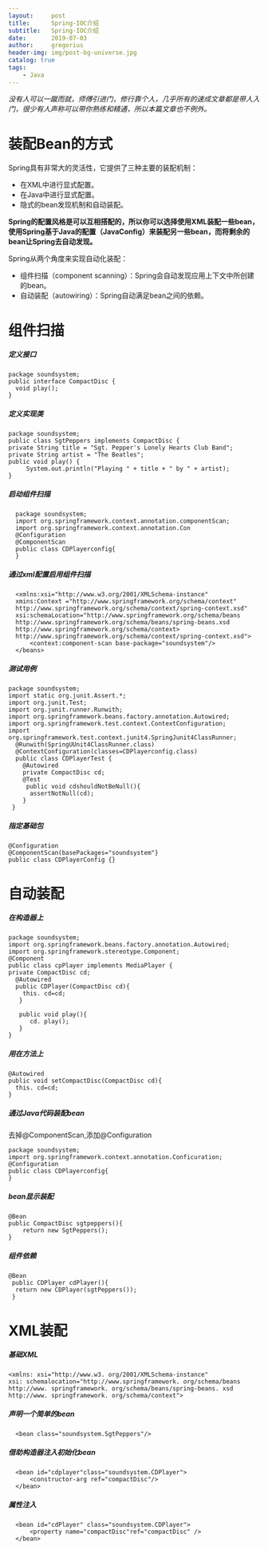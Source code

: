 ```yaml
---
layout:     post
title:      Spring-IOC介绍
subtitle:   Spring-IOC介绍
date:       2019-07-03
author:     gregorius
header-img: img/post-bg-universe.jpg
catalog: true
tags:
    - Java
---
```


*没有人可以一蹴而就，师傅引进门，修行靠个人，几乎所有的速成文章都是带人入门，很少有人声称可以带你熟练和精通，所以本篇文章也不例外。*

# 装配Bean的方式

Spring具有非常大的灵活性，它提供了三种主要的装配机制：

- 在XML中进行显式配置。
- 在Java中进行显式配置。
- 隐式的bean发现机制和自动装配。

 **Spring的配置风格是可以互相搭配的，所以你可以选择使用XML装配一些bean，使用Spring基于Java的配置（JavaConfig）来装配另一些bean，而将剩余的bean让Spring去自动发现。**

Spring从两个角度来实现自动化装配：

- 组件扫描（component scanning）：Spring会自动发现应用上下文中所创建的bean。
- 自动装配（autowiring）：Spring自动满足bean之间的依赖。

# 组件扫描

##### 定义接口

    package soundsystem;
    public interface CompactDisc {
      void play();
    }

##### 定义实现类

    package soundsystem;
    public class SgtPeppers implements CompactDisc {  
    private String title = "Sgt. Pepper's Lonely Hearts Club Band";   
    private String artist = "The Beatles";    
    public void play() {   
         System.out.println("Playing " + title + " by " + artist); 
    }

##### 启动组件扫描

      package soundsystem;
      import org.springframework.context.annotation.componentScan;
      import org.springframework.context.annotation.Con
      @Configuration
      @ComponentScan
      public class CDPlayerconfig{
      }

##### 通过xml配置启用组件扫描

      <xmlns:xsi="http://www.w3.org/2001/XMLSchema-instance"
      xmins:Context ="http://www.springframework.org/schema/context"
      http://www.springframework.org/schema/context/spring-context.xsd"
      xsi:schemaLocation="http://www.springframework.org/schema/beans       
      http://www.springframework.org/schema/beans/spring-beans.xsd 
      http://www.springframework.org/schema/context>
      http://www.springframework.org/schema/context/spring-context.xsd">
          <context:component-scan base-package="soundsystem"/>
      </beans>

##### 测试用例

    package soundsystem;
    import static org.junit.Assert.*;
    import org.junit.Test;
    import org.junit.runner.Runwith;
    import org.springframework.beans.factory.annotation.Autowired;
    import org.springframework.test.context.ContextConfiguration;
    import org.springframework.test.context.junit4.SpringJunit4ClassRunner;
      @Runwith(SpringUUnit4ClassRunner.class)
      @ContextConfiguration(classes=CDPlayerconfig.class)
      public class CDPlayerTest {
        @Autowired
        private CompactDisc cd;
        @Test
         public void cdshouldNotBeNull(){
          assertNotNull(cd);
        }
     }

##### 指定基础包

    @Configuration
    @ComponentScan(basePackages="soundsystem"}
    public class CDPlayerConfig {}

# 自动装配

##### 在构造器上

    package soundsystem;
    import org.springframework.beans.factory.annotation.Autowired;
    import org.springframework.stereotype.Component;
    @Component
    public class cpPlayer implements MediaPlayer {
    private CompactDisc cd;
      @Autowired
      public CDPlayer(CompactDisc cd){
        this. cd=cd;
       }

       public void play(){
          cd. play();
       }
    }

##### 用在方法上

    @Autowired
    public void setCompactDisc(CompactDisc cd){
      this. cd=cd;
    }

##### 通过Java代码装配bean

去掉@ComponentScan,添加@Configuration

    package soundsystem;
    import org.springframework.context.annotation.Conficuration;
    @Configuration
    public class CDPlayerconfig{
    }

##### bean显示装配

    @Bean
    public CompactDisc sgtpeppers(){
        return new SgtPeppers();
    }

##### 组件依赖

    @Bean
     public CDPlayer cdPlayer(){
      return new CDPlayer(sgtPeppers());
     }

# XML装配
##### 基础XML

    <xmlns: xsi="http://www.w3. org/2001/XMLSchema-instance" 
    xsi: schemalocation="http://www.springframework. org/schema/beans
    http://www. springframework. org/schema/beans/spring-beans. xsd     
    http://www. springframework. org/schema/context">

##### 声明一个简单的bean
      <bean class="soundsystem.SgtPeppers"/>

##### 借助构造器注入初始化bean

      <bean id="cdplayer"class="soundsystem.CDPlayer">
          <constructor-arg ref="compactDisc"/>
      </bean>

##### 属性注入

      <bean id="cdPlayer" class="soundsystem.CDPlayer">
          <property name="compactDisc"ref="compactDisc" />
      </bean>
